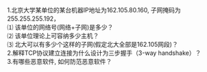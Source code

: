 1.北京大学某单位的某台机器IP地址为162.105.80.160, 子网掩码为255.255.255.192，    
⑴ 该单位的网络号(网络+子网)是多少？    
⑵ 该单位理论上可容纳多少主机？    
⑶ 北大可以有多少个这样的子网(假定北大全部是162.105网段)？    
2.解释TCP协议建立连接为什么设计为三步握手（3-way handshake）？    
3.有哪些恶意软件, 如何防范恶意软件？    

